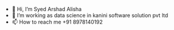 - 👋 Hi, I’m Syed Arshad Alisha
- 👀 I’m working as data science in kanini software solution pvt ltd
- 📫 How to reach me +91 8978140192

<!---
Arshad89781/Arshad89781 is a ✨ special ✨ repository because its `README.md` (this file) appears on your GitHub profile.
You can click the Preview link to take a look at your changes.
--->
